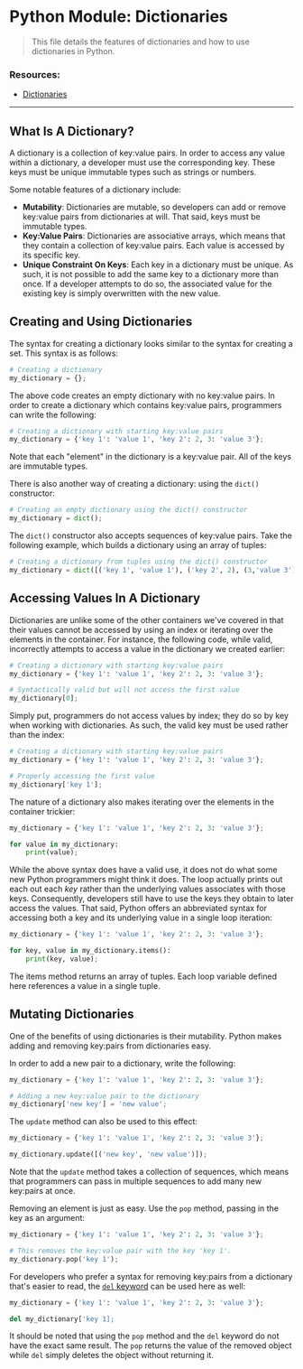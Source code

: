 # Python Module: Dictionaries

> This file details the features of dictionaries and how to use dictionaries in Python.

### Resources:
* [Dictionaries](https://docs.python.org/3/tutorial/datastructures.html#dictionaries)

---

## What Is A Dictionary?

A dictionary is a collection of key:value pairs. In order to access any value within a dictionary, a developer must use the corresponding key. These keys must be unique immutable types such as strings or numbers.

Some notable features of a dictionary include:

- **Mutability**: Dictionaries are mutable, so developers can add or remove key:value pairs from dictionaries at will. That said, keys must be immutable types.
- **Key:Value Pairs**: Dictionaries are associative arrays, which means that they contain a collection of key:value pairs. Each value is accessed by its specific key.
- **Unique Constraint On Keys**: Each key in a dictionary must be unique. As such, it is not possible to add the same key to a dictionary more than once. If a developer attempts to do so, the associated value for the existing key is simply overwritten with the new value.

## Creating and Using Dictionaries

The syntax for creating a dictionary looks similar to the syntax for creating a set. This syntax is as follows:

```py
# Creating a dictionary
my_dictionary = {};
```

The above code creates an empty dictionary with no key:value pairs. In order to create a dictionary which contains key:value pairs, programmers can write the following:

```py
# Creating a dictionary with starting key:value pairs
my_dictionary = {'key 1': 'value 1', 'key 2': 2, 3: 'value 3'};
```

Note that each "element" in the dictionary is a key:value pair. All of the keys are immutable types.

There is also another way of creating a dictionary: using the `dict()` constructor:

```py
# Creating an empty dictionary using the dict() constructor
my_dictionary = dict();
```

The `dict()` constructor also accepts sequences of key:value pairs. Take the following example, which builds a dictionary using an array of tuples:

```py
# Creating a dictionary from tuples using the dict() constructor
my_dictionary = dict([('key 1', 'value 1'), ('key 2', 2), (3,'value 3')]);
```

## Accessing Values In A Dictionary

Dictionaries are unlike some of the other containers we've covered in that their values cannot be accessed by using an index or iterating over the elements in the container. For instance, the following code, while valid, incorrectly attempts to access a value in the dictionary we created earlier:

```py
# Creating a dictionary with starting key:value pairs
my_dictionary = {'key 1': 'value 1', 'key 2': 2, 3: 'value 3'};

# Syntactically valid but will not access the first value
my_dictionary[0];
```

Simply put, programmers do not access values by index; they do so by key when working with dictionaries. As such, the valid key must be used rather than the index:

```py
# Creating a dictionary with starting key:value pairs
my_dictionary = {'key 1': 'value 1', 'key 2': 2, 3: 'value 3'};

# Properly accessing the first value
my_dictionary['key 1'];
```

The nature of a dictionary also makes iterating over the elements in the container trickier:

```py
my_dictionary = {'key 1': 'value 1', 'key 2': 2, 3: 'value 3'};

for value in my_dictionary:
    print(value);
```

While the above syntax does have a valid use, it does not do what some new Python programmers might think it does. The loop actually prints out each out each *key* rather than the underlying values associates with those keys. Consequently, developers still have to use the keys they obtain to later access the values. That said, Python offers an abbreviated syntax for accessing both a key and its underlying value in a single loop iteration:

```py
my_dictionary = {'key 1': 'value 1', 'key 2': 2, 3: 'value 3'};

for key, value in my_dictionary.items():
    print(key, value);
```

The items method returns an array of tuples. Each loop variable defined here references a value in a single tuple.

## Mutating Dictionaries

One of the benefits of using dictionaries is their mutability. Python makes adding and removing key:pairs from dictionaries easy.

In order to add a new pair to a dictionary, write the following:

```py
my_dictionary = {'key 1': 'value 1', 'key 2': 2, 3: 'value 3'};

# Adding a new key:value pair to the dictionary
my_dictionary['new key'] = 'new value';
```
The `update` method can also be used to this effect:

```py
my_dictionary = {'key 1': 'value 1', 'key 2': 2, 3: 'value 3'};

my_dictionary.update([('new key', 'new value')]);
```

Note that the `update` method takes a collection of sequences, which means that programmers can pass in multiple sequences to add many new key:pairs at once.

Removing an element is just as easy. Use the `pop` method, passing in the key as an argument:

```py
my_dictionary = {'key 1': 'value 1', 'key 2': 2, 3: 'value 3'};

# This removes the key:value pair with the key 'key 1'.
my_dictionary.pop('key 1');

```

For developers who prefer a syntax for removing key:pairs from a dictionary that's easier to read, the [`del` keyword](https://docs.python.org/3/tutorial/datastructures.html#the-del-statement) can be used here as well:

```py
my_dictionary = {'key 1': 'value 1', 'key 2': 2, 3: 'value 3'};

del my_dictionary['key 1];
```

It should be noted that using the `pop` method and the `del` keyword do not have the exact same result. The `pop` returns the value of the removed object while `del` simply deletes the object without returning it.